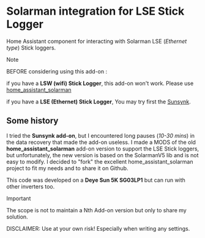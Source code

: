 # Solarman integration for LSE Stick Logger
Home Assistant component for interacting with Solarman LSE (_Ethernet type_) Stick loggers. 

> [!NOTE]
> BEFORE considering using this add-on :
> 
> if you have a **LSW (wifi) Stick Logger**, this add-on won't work. Please use [home_assistant_solarman](https://github.com/StephanJoubert/home_assistant_solarman)
>
> if you have a **LSE (Ethernet) Stick Logger**, You may try first the [Sunsynk](https://github.com/kellerza/sunsynk). 

## Some history
I tried the **Sunsynk add-on**, but I encountered long pauses (*10-30 mins*) in the data recovery that made the add-on useless.
I made a MODS of the old **home_assistant_solarman** add-on version to support the LSE Stick loggers, but unfortunately, the new version is based on the SolarmanV5 lib and is not easy to modify.
I decided to "fork" the excellent home_assistant_solarman project to fit my needs and to share it on Github.

This code was developed on a **Deye Sun 5K SG03LP1** but can run with other inverters too.
> [!IMPORTANT]
> The scope is not to maintain a Nth Add-on version but only to share my solution.
> 
> DISCLAIMER: Use at your own risk! Especially when writing any settings.
> 
